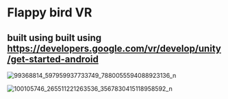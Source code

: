 # Flappy bird VR
## built using built using https://developers.google.com/vr/develop/unity/get-started-android 
![99368814_597959937733749_7880055594088923136_n](https://user-images.githubusercontent.com/42557335/82575407-70316700-9b56-11ea-992a-401e7bf6fb04.jpg)

![100105746_265511221263536_3567830415118958592_n](https://user-images.githubusercontent.com/42557335/82575406-6f003a00-9b56-11ea-8cda-5659dccf6a6d.jpg)


